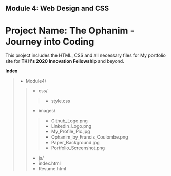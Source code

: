 ## Module 4: Web Design and CSS
# Project Name: The Ophanim - Journey into Coding

This project includes the HTML, CSS and all necessary files for My portfolio site for **TKH's 2020 Innovation Fellowship** and beyond.

**Index**
> - Module4/
>> - css/
>>> - style.css
>> - images/
>>> - Github_Logo.png 
>>> - Linkedin_Logo.png 
>>> - My_Profile_Pic.jpg 
>>> - Ophanim_by_Francis_Coulombe.png 
>>> - Paper_Background.jpg  
>>> - Portfolio_Screenshot.png  
>> - js/
>> - index.html
>> - Resume.html
